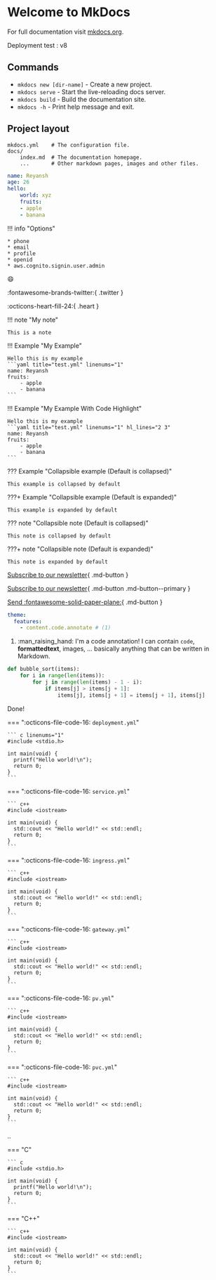 # Welcome to MkDocs

For full documentation visit [mkdocs.org](https://www.mkdocs.org).

Deployment test : v8

## Commands

* `mkdocs new [dir-name]` - Create a new project.
* `mkdocs serve` - Start the live-reloading docs server.
* `mkdocs build` - Build the documentation site.
* `mkdocs -h` - Print help message and exit.

## Project layout

    mkdocs.yml    # The configuration file.
    docs/
        index.md  # The documentation homepage.
        ...       # Other markdown pages, images and other files.

```yaml title="values.yml"
name: Reyansh
age: 26
hello:
    world: xyz
    fruits:
    - apple
    - banana
```

!!! info "Options"

    * phone
    * email
    * profile
    * openid
    * aws.cognito.signin.user.admin

:smile:

:fontawesome-brands-twitter:{ .twitter }

:octicons-heart-fill-24:{ .heart }


!!! note "My note"

    This is a note


!!! Example "My Example"

    Hello this is my example
    ```yaml title="test.yml" linenums="1"
    name: Reyansh
    fruits:
        - apple
        - banana
    ```


!!! Example "My Example With Code Highlight"

    Hello this is my example
    ```yaml title="test.yml" linenums="1" hl_lines="2 3"
    name: Reyansh
    fruits:
        - apple
        - banana
    ```

??? Example "Collapsible example (Default is collapsed)"

    This example is collapsed by default


???+ Example "Collapsible example (Default is expanded)"

    This example is expanded by default


??? note "Collapsible note (Default is collapsed)"

    This note is collapsed by default


???+ note "Collapsible note (Default is expanded)"

    This note is expanded by default


[Subscribe to our newsletter](#){ .md-button }

[Subscribe to our newsletter](#){ .md-button .md-button--primary }

[Send :fontawesome-solid-paper-plane:](#){ .md-button }

```yaml
theme:
  features:
    - content.code.annotate # (1)
```

1. :man_raising_hand: I'm a code annotation! I can contain `code`, __formattedtext__, images, ... basically anything that can be written in Markdown.


``` py hl_lines="2 3" linenums="1"
def bubble_sort(items):
    for i in range(len(items)):
        for j in range(len(items) - 1 - i):
            if items[j] > items[j + 1]:
                items[j], items[j + 1] = items[j + 1], items[j]
```

Done!

=== ":octicons-file-code-16: `deployment.yml`"

    ``` c linenums="1"
    #include <stdio.h>

    int main(void) {
      printf("Hello world!\n");
      return 0;
    }
    ```

=== ":octicons-file-code-16: `service.yml`"

    ``` c++
    #include <iostream>

    int main(void) {
      std::cout << "Hello world!" << std::endl;
      return 0;
    }
    ```

=== ":octicons-file-code-16: `ingress.yml`"

    ``` c++
    #include <iostream>

    int main(void) {
      std::cout << "Hello world!" << std::endl;
      return 0;
    }
    ```

=== ":octicons-file-code-16: `gateway.yml`"

    ``` c++
    #include <iostream>

    int main(void) {
      std::cout << "Hello world!" << std::endl;
      return 0;
    }
    ```

=== ":octicons-file-code-16: `pv.yml`"

    ``` c++
    #include <iostream>

    int main(void) {
      std::cout << "Hello world!" << std::endl;
      return 0;
    }
    ```

=== ":octicons-file-code-16: `pvc.yml`"

    ``` c++
    #include <iostream>

    int main(void) {
      std::cout << "Hello world!" << std::endl;
      return 0;
    }
    ```
..

=== "C"

    ``` c
    #include <stdio.h>

    int main(void) {
      printf("Hello world!\n");
      return 0;
    }
    ```

=== "C++"

    ``` c++
    #include <iostream>

    int main(void) {
      std::cout << "Hello world!" << std::endl;
      return 0;
    }
    ```
